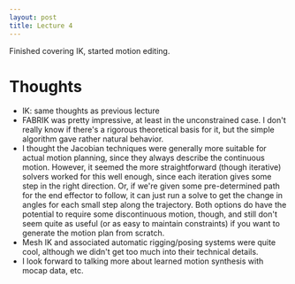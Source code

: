 ```yaml
---
layout: post
title: Lecture 4
---
```


Finished covering IK, started motion editing.

# Thoughts
- IK: same thoughts as previous lecture
- FABRIK was pretty impressive, at least in the unconstrained case. I don't really know if there's a rigorous theoretical basis for it, but the simple algorithm gave rather natural behavior.
- I thought the Jacobian techniques were generally more suitable for actual motion planning, since they always describe the continuous motion. However, it seemed the more straightforward (though iterative) solvers worked for this well enough, since each iteration gives some step in the right direction. Or, if we're given some pre-determined path for the end effector to follow, it can just run a solve to get the change in angles for each small step along the trajectory. Both options do have the potential to require some discontinuous motion, though, and still don't seem quite as useful (or as easy to maintain constraints) if you want to generate the motion plan from scratch. 
- Mesh IK and associated automatic rigging/posing systems were quite cool, although we didn't get too much into their technical details. 
- I look forward to talking more about learned motion synthesis with mocap data, etc.
